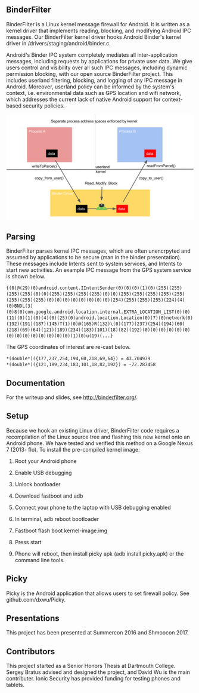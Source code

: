 ## BinderFilter

BinderFilter is a Linux kernel message firewall for Android. It is written as a kernel driver that implements reading, blocking, and modifying Android IPC messages. Our BinderFilter kernel driver hooks Android Binder's kernel driver in /drivers/staging/android/binder.c. 

Android's Binder IPC system completely mediates all inter-application messages, including requests by applications for private user data. We give users control and visibility over all such IPC messages, including dynamic permission blocking, with our open source BinderFilter project. This includes userland filtering, blocking, and logging of any IPC message in Android. Moreover, userland policy can be informed by the system's context, i.e. environmental data such as GPS location and wifi network, which addresses the current lack of native Android support for context-based security policies.

![alt tag](bf_hook.svg?raw=true)

## Parsing 

BinderFilter parses kernel IPC messages, which are often unencrpyted and assumed by applications to be secure (man in the binder presentation). These messages include Intents sent to system services, and Intents to start new activities. An example IPC message from the GPS system service is shown below. 

```
{(0)@(29)(0)android.content.IIntentSender(0)(0)(0)(1)(0)(255)(255)(255)(255)(0)(0)(255)(255)(255)(255)(0)(0)(255)(255)(255)(255)(255)(255)(255)(255)(0)(0)(0)(0)(0)(0)(0)(0)(254)(255)(255)(255)(224)(4)(0)BNDL(3)(0)8(0)com.google.android.location.internal.EXTRA_LOCATION_LIST(0)(0)(11)(0)(1)(0)(4)(0)(25)(0)android.location.Location(0)(7)(0)network(0)(192)(191)(187)(145)T(1)(0)@(165)R(132)\(0)(177)(237)(254)(194)(60)(218)(69)(64)(121)(189)(234)(183)(101)(18)(82)(192)(0)(0)(0)(0)(0)(0)(0)(0)(0)(0)(0)(0)(0)(0)(1)(0)u(19)(...}
```

The GPS coordinates of interest are re-cast below.

```
*(double*)({177,237,254,194,60,218,69,64}) = 43.704979
*(double*)({121,189,234,183,101,18,82,192}) = -72.287458
```

## Documentation

For the writeup and slides, see http://binderfilter.org/.

## Setup

Because we hook an existing Linux driver, BinderFilter code requires a recompilation of the Linux source tree and flashing this new kernel onto an Android phone. We have tested and verified this method on a Google Nexus 7 (2013- flo). To install the pre-compiled kernel image:

1. Root your Android phone
2. Enable USB debugging
3. Unlock bootloader
4. Download fastboot and adb

5. Connect your phone to the laptop with USB debugging enabled
6. In terminal, adb reboot bootloader
7. Fastboot flash boot kernel-image.img
8. Press start
9. Phone will reboot, then install picky apk (adb install picky.apk) or the command line tools.

## Picky

Picky is the Android application that allows users to set firewall policy. See github.com/dxwu/Picky.

## Presentations 

This project has been presented at Summercon 2016 and Shmoocon 2017.

## Contributors 

This project started as a Senior Honors Thesis at Dartmouth College. Sergey Bratus advised and designed the project, and David Wu is the main contributer. Ionic Security has provided funding for testing phones and tablets. 